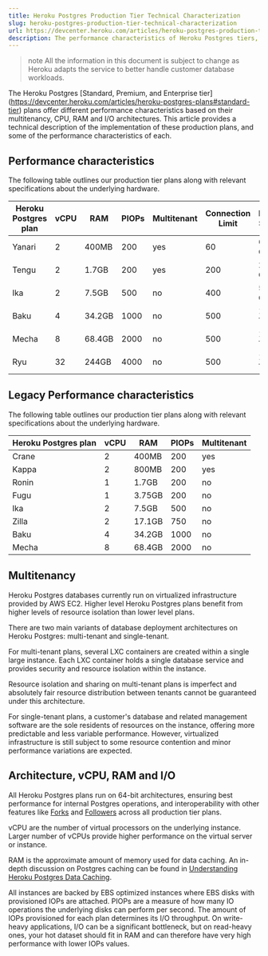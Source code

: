 ```yaml
---
title: Heroku Postgres Production Tier Technical Characterization
slug: heroku-postgres-production-tier-technical-characterization
url: https://devcenter.heroku.com/articles/heroku-postgres-production-tier-technical-characterization
description: The performance characteristics of Heroku Postgres tiers, based on their multitenancy, CPU, RAM and I/O architectures.
---
```


>note
>All the information in this document is subject to change as Heroku  adapts the service to better handle customer database workloads.

The Heroku Postgres [Standard, Premium, and Enterprise tier] (https://devcenter.heroku.com/articles/heroku-postgres-plans#standard-tier) plans offer different performance characteristics based on their multitenancy, CPU, RAM and I/O architectures.  This article provides a technical description of the implementation of these production plans, and some of the performance characteristics of each.

## Performance characteristics

The following table outlines our production tier plans along with relevant
specifications about the underlying hardware.

| Heroku Postgres plan   | vCPU | RAM     | PIOPs  | Multitenant   | Connection Limit | Disk Size |
| ---------------------- | ---- | ------- | ------ | ------------- | ---------------- | --------- |
| Yanari                 | 2    | 400MB   | 200    | yes           | 60               | 64 GB     |
| Tengu                  | 2    | 1.7GB   | 200    | yes           | 200              | 256 GB    |
| Ika                    | 2    | 7.5GB   | 500    | no            | 400              | 512 GB    |
| Baku                   | 4    | 34.2GB  | 1000   | no            | 500              | 1 TB      |
| Mecha                  | 8    | 68.4GB  | 2000   | no            | 500              | 1 TB      |
| Ryu                    | 32   | 244GB   | 4000   | no            | 500              | 1 TB      |



## Legacy Performance characteristics

The following table outlines our production tier plans along with relevant
specifications about the underlying hardware.

| Heroku Postgres plan   | vCPU | RAM     | PIOPs  | Multitenant  |
| ---------------------- | ---- | ------- | ------ | ------------- |
| Crane                  | 2    | 400MB   | 200    | yes           |
| Kappa                  | 2    | 800MB   | 200    | yes           |
| Ronin                  | 1    | 1.7GB   | 200    | no            |
| Fugu                   | 1    | 3.75GB  | 200    | no            |
| Ika                    | 2    | 7.5GB   | 500    | no            |
| Zilla                  | 2    | 17.1GB  | 750    | no            |
| Baku                   | 4    | 34.2GB  | 1000   | no            |
| Mecha                  | 8    | 68.4GB  | 2000   | no            |

## Multitenancy 

Heroku Postgres databases currently run on virtualized infrastructure provided by AWS EC2. Higher level Heroku Postgres plans benefit from higher levels of resource isolation than lower level plans.

There are two main variants of database deployment architectures on Heroku Postgres: multi-tenant and single-tenant. 

For multi-tenant plans, several LXC containers are created within a single large instance. Each LXC container holds a single database service and provides security and resource isolation within the instance.   

Resource isolation and sharing on multi-tenant plans is imperfect and absolutely fair resource distribution between tenants cannot be guaranteed under this architecture.

For single-tenant plans, a customer's database and related management software are the sole residents of resources on the instance, offering more predictable and less variable performance. However, virtualized infrastructure is still subject to some resource contention and minor performance variations are expected.

## Architecture, vCPU, RAM and I/O

All Heroku Postgres plans run on 64-bit architectures, ensuring best performance
for internal Postgres operations, and interoperability with other features like [Forks](https://devcenter.heroku.com/articles/heroku-postgres-fork) and
[Followers](https://devcenter.heroku.com/articles/heroku-postgres-follower-databases)
across all production tier plans.

vCPU are the number of virtual processors on the underlying instance. Larger number of vCPUs
provide higher performance on the virtual server or instance.

RAM is the approximate amount of memory used for data caching. An in-depth
discussion on Postgres caching can be found in [Understanding Heroku Postgres Data Caching](https://devcenter.heroku.com/articles/understanding-postgres-data-caching).

All instances are backed by EBS optimized instances where EBS disks with provisioned IOPs
 are attached. PIOPs are a measure of how many IO operations the underlying disks can perform
per second. The amount of IOPs provisioned for each plan determines its I/O throughput. 
On write-heavy applications, I/O can be a significant bottleneck, but on read-heavy ones, your
hot dataset should fit in RAM and can therefore have very high performance with
lower IOPs values. 